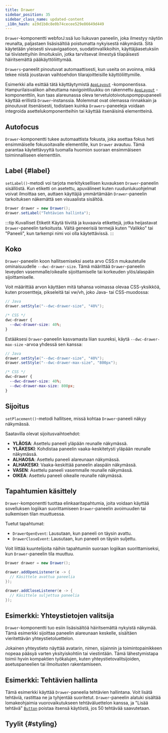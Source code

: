 ```yaml
---
title: Drawer
sidebar_position: 35
sidebar_class_name: updated-content
_i18n_hash: a19d1b8c8e0b74cecee529e86649d449
---
```

<DocChip chip="shadow" />
<DocChip chip="name" label="dwc-drawer" />
<DocChip chip='since' label='24.00' />
<JavadocLink type="drawer" location="com/webforj/component/drawer/Drawer" top='true'/>

`Drawer`-komponentti webforJ:ssä luo liukuvan paneelin, joka ilmestyy näytön reunalta, paljastaen lisäsisältöä poistumatta nykyisestä näkymästä. Sitä käytetään yleisesti sivuavigaatioon, suodatinvalikkoihin, käyttäjäasetuksiin tai tiivistettyihin ilmoituksiin, jotka tarvitsevat ilmestyä tilapäisesti häiritsemättä pääkäyttöliittymää.

`Drawers`-paneelit pinoutuvat automaattisesti, kun useita on avoinna, mikä tekee niistä joustavan vaihtoehdon tilarajoitteisille käyttöliittymille.

Esimerkki alla esittää tätä käyttäytymistä [`AppLayout`](../components/app-layout) -komponentissa. Hampurilaisvalikon aiheuttama navigointiluukku on rakennettu [`AppLayout`](../components/app-layout) -komponenttiin, kun taas alareunassa oleva tervetulotoivotuspomppupaneeli käyttää erillistä `Drawer`-instanssia. Molemmat ovat olemassa rinnakkain ja pinoutuvat itsenäisesti, todistaen kuinka `Drawers`-paneeleja voidaan integroida asettelukomponentteihin tai käyttää itsenäisinä elementteinä.

<AppLayoutViewer path='/webforj/drawerwelcome?' mobile='true'
javaE='https://raw.githubusercontent.com/webforj/webforj-documentation/refs/heads/main/src/main/java/com/webforj/samples/views/drawer/DrawerWelcomeView.java'
cssURL='/css/drawer/drawerWelcome.css'
/>

## Autofocus

`Drawer`-komponentti tukee automaattista fokusta, joka asettaa fokus heti ensimmäiselle fokusoitavalle elementille, kun `Drawer` avautuu. Tämä parantaa käytettävyyttä tuomalla huomion suoraan ensimmäiseen toiminnalliseen elementtiin.

<ComponentDemo
path='/webforj/drawerautofocus?'
javaE='https://raw.githubusercontent.com/webforj/webforj-documentation/refs/heads/main/src/main/java/com/webforj/samples/views/drawer/DrawerAutoFocusView.java'
height='600px'
/>

<!-- Esimerkki -->

## Label {#label}

`setLabel()`-metodi voi tarjota merkityksellisen kuvauksen `Drawer`-paneelin sisällöstä. Kun etiketti on asetettu, apuvälineet kuten ruudunlukuohjelmat voivat ilmoittaa sen, auttaen käyttäjiä ymmärtämään `Drawer`-paneelin tarkoituksen näkemättä sen visuaalista sisältöä.

```java
Drawer drawer = new Drawer();
drawer.setLabel("Tehtävien hallinta");
```

:::tip Kuvalliset Etiketit
Käytä tiiviitä ja kuvaavia etikettejä, jotka heijastavat `Drawer`-paneelin tarkoitusta. Vältä geneerisiä termejä kuten "Valikko" tai "Paneeli", kun tarkempi nimi voi olla käytettävissä.
:::

## Koko

`Drawer`-paneelin koon hallitsemiseksi aseta arvo CSS:n mukautetulle ominaisuudelle `--dwc-drawer-size`. Tämä määrittää `Drawer`-paneelin leveyden vasemmalle/oikealle sijoittamiselle tai korkeuden ylös/alaspäin sijoittamiselle.

Voit määrittää arvon käyttäen mitä tahansa voimassa olevaa CSS-yksikköä, kuten prosentteja, pikseleitä tai vw/vh, joko Java- tai CSS-muodossa:

```java
// Java
drawer.setStyle("--dwc-drawer-size", "40%");
```

```css
/* CSS */
dwc-drawer {
  --dwc-drawer-size: 40%;
}
```

Estääksesi `Drawer`-paneelin kasvamasta liian suureksi, käytä `--dwc-drawer-max-size` -arvoa yhdessä sen kanssa:

```java
// Java
drawer.setStyle("--dwc-drawer-size", "40%");
drawer.setStyle("--dwc-drawer-max-size", "800px");
```

```css
/* CSS */
dwc-drawer {
  --dwc-drawer-size: 40%;
  --dwc-drawer-max-size: 800px;
}
```

## Sijoitus

`setPlacement()`-metodi hallitsee, missä kohtaa `Drawer`-paneeli näkyy näkymässä.

Saatavilla olevat sijoitusvaihtoehdot:

<!-- vale off -->
- **YLÄOSA**: Asettelu paneeli yläpään reunalle näkymässä.
- **YLÄKESKI**: Kohdistaa paneelin vaaka-keskitetysti yläpään reunalle näkymässä.
- **ALHAOSA**: Asettelu paneeli alareunaan näkymässä.
- **ALHAKESKI**: Vaaka-keskittää paneelin alaspäin näkymässä.
- **VASEN**: Asettelu paneeli vasemmalle reunalle näkymässä.
- **OIKEA**: Asettelu paneeli oikealle reunalle näkymässä.
<!-- vale on -->

<ComponentDemo
path='/webforj/drawerplacement?'
javaE='https://raw.githubusercontent.com/webforj/webforj-documentation/refs/heads/main/src/main/java/com/webforj/samples/views/drawer/DrawerPlacementView.java'
height='600px'
/>

## Tapahtumien käsittely

`Drawer`-komponentti tuottaa elinkaaritapahtumia, joita voidaan käyttää sovelluksen logiikan suorittamiseen `Drawer`-paneelin avoimuuden tai sulkemisen tilan muuttuessa.

Tuetut tapahtumat:

- `DrawerOpenEvent`: Lausutaan, kun paneeli on täysin avattu.
- `DrawerCloseEvent`: Lausutaan, kun paneeli on täysin suljettu.

Voit liittää kuuntelijoita näihin tapahtumiin suoraan logiikan suorittamiseksi, kun `Drawer`-paneelin tila muuttuu.

```java
Drawer drawer = new Drawer();

drawer.addOpenListener(e -> {
  // Käsittele avattua paneelia
});

drawer.addCloseListener(e -> {
  // Käsittele suljettua paneelia
});
```

## Esimerkki: Yhteystietojen valitsija

`Drawer`-komponentti tuo esiin lisäsisältöä häiritsemättä nykyistä näkymää. Tämä esimerkki sijoittaa paneelin alareunaan keskelle, sisältäen vieritettävän yhteystietoluettelon.

Jokainen yhteystieto näyttää avatarin, nimen, sijainnin ja toimintopainikkeen nopeaa pääsyä varten yksityiskohtiin tai viestintään. Tämä lähestymistapa toimii hyvin kompaktien työkalujen, kuten yhteystietovalitsijoiden, asetuspaneelien tai ilmoitusten rakentamiseen.

<ComponentDemo
path='/webforj/drawercontact?'
javaE='https://raw.githubusercontent.com/webforj/webforj-documentation/refs/heads/main/src/main/java/com/webforj/samples/views/drawer/DrawerContactView.java'
cssURL='https://raw.githubusercontent.com/webforj/webforj-documentation/main/src/main/resources/css/drawer/drawerContact.css'
height='600px'
/>

## Esimerkki: Tehtävien hallinta

Tämä esimerkki käyttää `Drawer`-paneelia tehtävien hallintana. Voit lisätä tehtäviä, rastittaa ne ja tyhjentää suoritetut. `Drawer`-paneelin alatuki sisältää lomakeohjaimia vuorovaikutukseen tehtäväluettelon kanssa, ja "Lisää tehtävä" [`Button`](../components/button) poistaa itsensä käytöstä, jos 50 tehtävää saavutetaan.

<ComponentDemo
path='/webforj/drawertask?'
javaE='https://raw.githubusercontent.com/webforj/webforj-documentation/refs/heads/main/src/main/java/com/webforj/samples/views/drawer/DrawerTaskView.java'
height='600px'
/>

## Tyylit {#styling}

<TableBuilder name="Drawer" />
